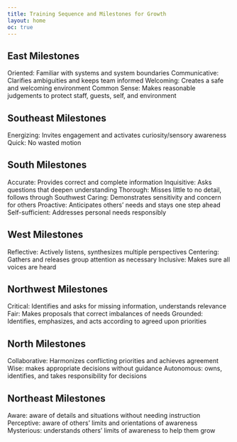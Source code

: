 ```yaml
---
title: Training Sequence and Milestones for Growth
layout: home
oc: true
---
```



## East Milestones

Oriented: Familiar with systems and system boundaries
Communicative: Clarifies ambiguities and keeps team informed
Welcoming: Creates a safe and welcoming environment
Common Sense: Makes reasonable judgements to protect staff, guests, self, and environment

## Southeast Milestones

Energizing: Invites engagement and activates curiosity/sensory awareness
Quick: No wasted motion

## South Milestones

Accurate: Provides correct and complete information
Inquisitive: Asks questions that deepen understanding
Thorough: Misses little to no detail, follows through
Southwest
Caring: Demonstrates sensitivity and concern for others
Proactive: Anticipates others’ needs and stays one step ahead
Self-sufficient: Addresses personal needs responsibly

## West Milestones

Reflective: Actively listens, synthesizes multiple perspectives
Centering: Gathers and releases group attention as necessary
Inclusive: Makes sure all voices are heard

## Northwest Milestones

Critical: Identifies and asks for missing information, understands relevance
Fair: Makes proposals that correct imbalances of needs
Grounded: Identifies, emphasizes, and acts according to agreed upon priorities

## North Milestones

Collaborative: Harmonizes conflicting priorities and achieves agreement
Wise: makes appropriate decisions without guidance
Autonomous: owns, identifies, and takes responsibility for decisions

## Northeast Milestones

Aware: aware of details and situations without needing instruction
Perceptive: aware of others’ limits and orientations of awareness
Mysterious: understands others’ limits of awareness to help them grow
